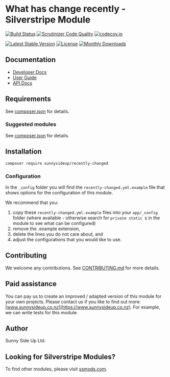 # What has change recently - Silverstripe Module

[![Build Status](https://travis-ci.org/sunnysideup/silverstripe-recently-changed.svg?branch=master)](https://travis-ci.org/sunnysideup/silverstripe-recently-changed)
[![Scrutinizer Code Quality](https://scrutinizer-ci.com/g/sunnysideup/silverstripe-recently-changed/badges/quality-score.png?b=master)](https://scrutinizer-ci.com/g/sunnysideup/silverstripe-recently-changed/?branch=master)
[![codecov.io](https://codecov.io/github/sunnysideup/silverstripe-recently-changed/coverage.svg?branch=master)](https://codecov.io/github/sunnysideup/silverstripe-recently-changed?branch=master)

[![Latest Stable Version](https://poser.pugx.org/sunnysideup/recently-changed/version)](https://packagist.org/packages/sunnysideup/recently-changed)
[![License](https://poser.pugx.org/sunnysideup/recently-changed/license)](https://packagist.org/packages/sunnysideup/recently-changed)
[![Monthly Downloads](https://poser.pugx.org/sunnysideup/recently-changed/d/monthly)](https://packagist.org/packages/sunnysideup/recently-changed)

## Documentation

-   [Developer Docs](docs/en/INDEX.md)
-   [User Guide](docs/en/userguide.md)
-   [API Docs](http://docs.ssmods.com/sunnysideup/recently-changed/classes.xhtml)

## Requirements

See [composer.json](composer.json) for details.

### Suggested modules

See [composer.json](composer.json) for details.

## Installation

```shell
composer require sunnysideup/recently-changed
```

### Configuration

In the `_config` folder you will find the `recently-changed.yml.example`
file that shows options for the configuration of this module.

We recommend that you:

1. copy these `recently-changed.yml.example` files into your
   `app/_config` folder (where available - otherwise search for `private static $` in the module to see what can be configured)
2. remove the .example extension,
3. delete the lines you do not care about, and
4. adjust the configurations that you would like to use.

## Contributing

We welcome any contributions.
See [CONTRIBUTING.md](CONTRIBUTING.md) for more details.

## Paid assistance

You can pay us to create an improved / adapted version of this module for your own projects.
Please contact us if you like to find out more: [www.sunnysideup.co.nz](https://www.sunnysideup.co.nz).
For example, we can write tests for this module.

## Author

Sunny Side Up Ltd.

## Looking for Silverstripe Modules?

To find other modules, please visit [ssmods.com](https://ssmods.com/).
